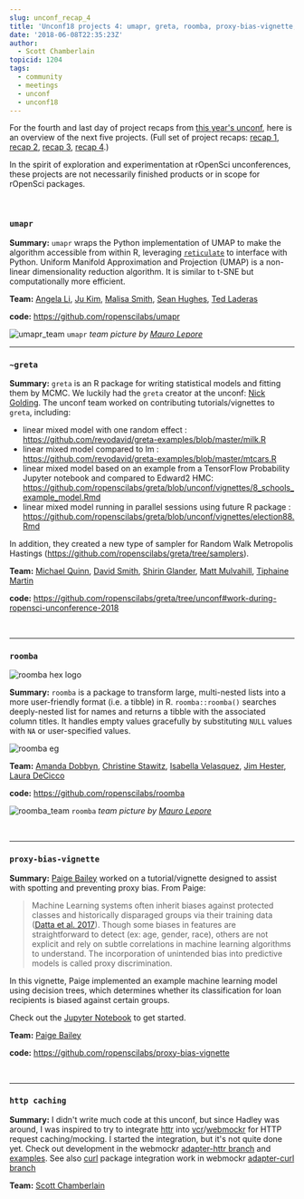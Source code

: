```yaml
---
slug: unconf_recap_4
title: 'Unconf18 projects 4: umapr, greta, roomba, proxy-bias-vignette, http caching'
date: '2018-06-08T22:35:23Z'
author:
  - Scott Chamberlain
topicid: 1204
tags:
  - community
  - meetings
  - unconf
  - unconf18
---
```


For the fourth and last day of project recaps from [this year's unconf](/tags/unconf18/), here is an overview of the next five projects. (Full set of project recaps: [recap 1](/blog/2018/06/05/unconf_recap_1/), [recap 2](/blog/2018/06/06/unconf18_recap_2/), [recap 3](/blog/2018/06/07/unconf_recap_3/), [recap 4](/blog/2018/06/08/unconf_recap_4/).)

In the spirit of exploration and experimentation at rOpenSci unconferences, these projects are not necessarily finished products or in scope for rOpenSci packages.

<br>

### `umapr`

**Summary:** `umapr` wraps the Python implementation of UMAP to make the algorithm accessible from within R, leveraging [`reticulate`](https://cran.r-project.org/web/packages/reticulate/index.html) to interface with Python. Uniform Manifold Approximation and Projection (UMAP) is a non-linear dimensionality reduction algorithm. It is similar to t-SNE but computationally more efficient. 

**Team:** [Angela Li](https://github.com/angela-li), [Ju Kim](https://github.com/juyeongkim), [Malisa Smith](https://github.com/malisas), [Sean Hughes](https://github.com/seaaan), [Ted Laderas](https://github.com/laderast)

**code:** https://github.com/ropenscilabs/umapr

![umapr_team](/img/blog-images/2018-06-08-unconf18_recap_4/umapr_team.png)
`umapr` *team picture by [Mauro Lepore](https://twitter.com/mauro_lepore)*

<hr>

### `~greta`

**Summary:** `greta` is an R package for writing statistical models and fitting them by MCMC. We luckily had the `greta` creator at the unconf: [Nick Golding](https://github.com/goldingn). The unconf team worked on contributing tutorials/vignettes to `greta`, including:

* linear mixed model with one random effect : https://github.com/revodavid/greta-examples/blob/master/milk.R
* linear mixed model compared to lm : https://github.com/revodavid/greta-examples/blob/master/mtcars.R
* linear mixed model based on an example from a TensorFlow Probability Jupyter notebook and compared to Edward2 HMC: https://github.com/ropenscilabs/greta/blob/unconf/vignettes/8_schools_example_model.Rmd
* linear mixed model running in parallel sessions using future R package : https://github.com/ropenscilabs/greta/blob/unconf/vignettes/election88.Rmd

In addition, they created a new type of sampler for Random Walk Metropolis Hastings (https://github.com/ropenscilabs/greta/tree/samplers).

**Team:** [Michael Quinn](https://github.com/michaelquinn32), [David Smith](https://twitter.com/revodavid), [Shirin Glander](https://shirinsplayground.netlify.com/), [Matt Mulvahill](https://mattmulvahill.com/), [Tiphaine Martin](https://twitter.com/TiphCMartin)

**code:** https://github.com/ropenscilabs/greta/tree/unconf#work-during-ropensci-unconference-2018

<br><hr>

### `roomba`

![roomba hex logo](/img/blog-images/2018-06-08-unconf18_recap_4/roomba_sticker.png)

**Summary:** `roomba` is a package to transform large, multi-nested lists into a more user-friendly format (i.e. a tibble) in R. `roomba::roomba()` searches deeply-nested list for names and returns a tibble with the associated column titles. It handles empty values gracefully by substituting `NULL` values with `NA` or user-specified values.

![roomba eg](/img/blog-images/2018-06-08-unconf18_recap_4/roomba_eg.png)

**Team:** [Amanda Dobbyn](https://github.com/aedobbyn), [Christine Stawitz](https://github.com/cstawitz), [Isabella Velasquez](https://github.com/ivelasq), [Jim Hester](https://github.com/cstawitz), [Laura DeCicco](https://github.com/ldecicco-USGS)

**code:** https://github.com/ropenscilabs/roomba

![roomba_team](/img/blog-images/2018-06-08-unconf18_recap_4/roomba_team.png)
`roomba` *team picture by [Mauro Lepore](https://twitter.com/mauro_lepore)*

<br><hr>

### `proxy-bias-vignette`

**Summary:** [Paige Bailey][paige] worked on a tutorial/vignette designed to assist with spotting and preventing proxy bias. From Paige:

> Machine Learning systems often inherit biases against protected classes and historically disparaged groups via their training data ([Datta et al. 2017][datta]). Though some biases in features are straightforward to detect (ex: age, gender, race), others are not explicit and rely on subtle correlations in machine learning algorithms to understand. The incorporation of unintended bias into predictive models is called proxy discrimination.

In this vignette, Paige implemented an example machine learning model using decision trees, which determines whether its classification for loan recipients is biased against certain groups. 

Check out the [Jupyter Notebook](https://github.com/ropenscilabs/proxy-bias-vignette/blob/master/EthicalMachineLearning.ipynb) to get started. 

**Team:** [Paige Bailey][paige]

**code:** https://github.com/ropenscilabs/proxy-bias-vignette

<br><hr>

### `http caching`

**Summary:** I didn't write much code at this unconf, but since Hadley was around, I was inspired to try to integrate [httr][] into [vcr][]/[webmockr][] for HTTP request caching/mocking. I started the integration, but it's not quite done yet. Check out development in the webmockr [adapter-httr branch](https://github.com/ropensci/webmockr/tree/adapter-httr) and [examples](https://github.com/ropensci/webmockr/tree/adapter-httr#httr-integration). See also [curl][] package integration work in webmockr [adapter-curl branch](https://github.com/ropensci/webmockr/tree/adapter-curl) 

**Team:** [Scott Chamberlain](/about#team)

[curl]: https://github.com/jeroen/curl
[httr]: https://cran.rstudio.com/web/packages/httr/
[vcr]: https://github.com/ropensci/vcr
[webmockr]: https://github.com/ropensci/webmockr
[paige]: https://github.com/dynamicwebpaige
[datta]: https://arxiv.org/pdf/1707.08120.pdf
